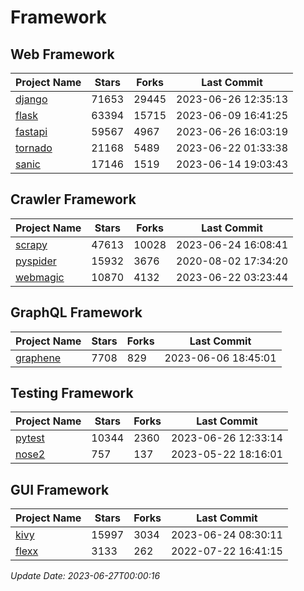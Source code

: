 # Framework

## Web Framework
| Project Name | Stars | Forks | Last Commit |
| ------------ | ----- | ----- | ----------- |
| [django](https://github.com/django/django) | 71653 | 29445 | 2023-06-26 12:35:13 |
| [flask](https://github.com/pallets/flask) | 63394 | 15715 | 2023-06-09 16:41:25 |
| [fastapi](https://github.com/tiangolo/fastapi) | 59567 | 4967 | 2023-06-26 16:03:19 |
| [tornado](https://github.com/tornadoweb/tornado) | 21168 | 5489 | 2023-06-22 01:33:38 |
| [sanic](https://github.com/sanic-org/sanic) | 17146 | 1519 | 2023-06-14 19:03:43 |

## Crawler Framework
| Project Name | Stars | Forks | Last Commit |
| ------------ | ----- | ----- | ----------- |
| [scrapy](https://github.com/scrapy/scrapy) | 47613 | 10028 | 2023-06-24 16:08:41 |
| [pyspider](https://github.com/binux/pyspider) | 15932 | 3676 | 2020-08-02 17:34:20 |
| [webmagic](https://github.com/code4craft/webmagic) | 10870 | 4132 | 2023-06-22 03:23:44 |

## GraphQL Framework
| Project Name | Stars | Forks | Last Commit |
| ------------ | ----- | ----- | ----------- |
| [graphene](https://github.com/graphql-python/graphene) | 7708 | 829 | 2023-06-06 18:45:01 |

## Testing Framework
| Project Name | Stars | Forks | Last Commit |
| ------------ | ----- | ----- | ----------- |
| [pytest](https://github.com/pytest-dev/pytest) | 10344 | 2360 | 2023-06-26 12:33:14 |
| [nose2](https://github.com/nose-devs/nose2) | 757 | 137 | 2023-05-22 18:16:01 |

## GUI Framework
| Project Name | Stars | Forks | Last Commit |
| ------------ | ----- | ----- | ----------- |
| [kivy](https://github.com/kivy/kivy) | 15997 | 3034 | 2023-06-24 08:30:11 |
| [flexx](https://github.com/flexxui/flexx) | 3133 | 262 | 2022-07-22 16:41:15 |

*Update Date: 2023-06-27T00:00:16*